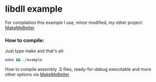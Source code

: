 # libdll example
For compilation this example I use, minor modified, my other project: [MakeMeBetter](https://github.com/Iipal/MakeMeBetter)

### How to compile:

Just type make and that's all:
```bash
make && ./example
```
How to compile assembly .S files, ready-for-debug executable and more other options via [MakeMeBetter](https://github.com/Iipal/MakeMeBetter)
